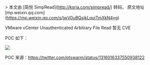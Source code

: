 \> 本文由 \[简悦 SimpRead\](http://ksria.com/simpread/) 转码， 原文地址 \[mp.weixin.qq.com\](https://mp.weixin.qq.com/s/jwV0uBQsikLqujTmXkN4yg)

VMware vCenter Unauthenticated Arbitrary File Read 暂无 CVE

POC 如下：

![](https://mmbiz.qpic.cn/mmbiz_jpg/mj7qfictF08U2YUpnMPPQtn9icgrSRzOqtJP8TwGmEeRMU4wWQvx5MJ7fd33poY3SPO47N2tj572GjKVGbyWr9SQ/640?wx_fmt=jpeg)

POC 来源：https://twitter.com/ptswarm/status/1316016337550938122